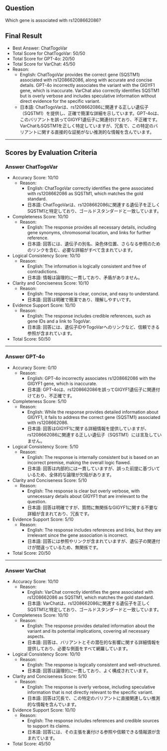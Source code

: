 ## Question

Which gene is associated with rs1208662086?

## Final Result

- Best Answer: ChatTogoVar
- Total Score for ChatTogoVar: 50/50
- Total Score for GPT-4o: 20/50
- Total Score for VarChat: 45/50
- Reason:
  - English: ChatTogoVar provides the correct gene (SQSTM1) associated with rs1208662086, along with accurate and concise details. GPT-4o incorrectly associates the variant with the GIGYF1 gene, which is inaccurate. VarChat also correctly identifies SQSTM1 but is overly verbose and includes speculative information without direct evidence for the specific variant.
  - 日本語: ChatTogoVarは、rs1208662086に関連する正しい遺伝子（SQSTM1）を提供し、正確で簡潔な詳細を示しています。GPT-4oは、このバリアントを誤ってGIGYF1遺伝子に関連付けており、不正確です。VarChatもSQSTM1を正しく特定していますが、冗長で、この特定のバリアントに関する直接的な証拠がない推測的な情報を含んでいます。

---

## Scores by Evaluation Criteria

### Answer ChatTogoVar
- Accuracy Score: 10/10
  - Reason: 
    - English: ChatTogoVar correctly identifies the gene associated with rs1208662086 as SQSTM1, which matches the gold standard.
    - 日本語: ChatTogoVarは、rs1208662086に関連する遺伝子を正しくSQSTM1と特定しており、ゴールドスタンダードと一致しています。
- Completeness Score: 10/10
  - Reason: 
    - English: The response provides all necessary details, including gene synonyms, chromosomal location, and links for further reference.
    - 日本語: 回答には、遺伝子の別名、染色体位置、さらなる参照のためのリンクを含む、必要な詳細がすべて含まれています。
- Logical Consistency Score: 10/10
  - Reason: 
    - English: The information is logically consistent and free of contradictions.
    - 日本語: 情報は論理的に一貫しており、矛盾がありません。
- Clarity and Conciseness Score: 10/10
  - Reason: 
    - English: The response is clear, concise, and easy to understand.
    - 日本語: 回答は明確で簡潔であり、理解しやすいです。
- Evidence Support Score: 10/10
  - Reason: 
    - English: The response includes credible references, such as gene IDs and a link to TogoVar.
    - 日本語: 回答には、遺伝子IDやTogoVarへのリンクなど、信頼できる参照が含まれています。
- Total Score: 50/50

---

### Answer GPT-4o
- Accuracy Score: 0/10
  - Reason: 
    - English: GPT-4o incorrectly associates rs1208662086 with the GIGYF1 gene, which is inaccurate.
    - 日本語: GPT-4oは、rs1208662086を誤ってGIGYF1遺伝子に関連付けており、不正確です。
- Completeness Score: 5/10
  - Reason: 
    - English: While the response provides detailed information about GIGYF1, it fails to address the correct gene (SQSTM1) associated with rs1208662086.
    - 日本語: 回答はGIGYF1に関する詳細情報を提供していますが、rs1208662086に関連する正しい遺伝子（SQSTM1）には言及していません。
- Logical Consistency Score: 5/10
  - Reason: 
    - English: The response is internally consistent but is based on an incorrect premise, making the overall logic flawed.
    - 日本語: 回答は内部的には一貫していますが、誤った前提に基づいているため、全体的な論理が欠陥があります。
- Clarity and Conciseness Score: 5/10
  - Reason: 
    - English: The response is clear but overly verbose, with unnecessary details about GIGYF1 that are irrelevant to the question.
    - 日本語: 回答は明確ですが、質問に無関係なGIGYF1に関する不要な詳細が含まれており、冗長です。
- Evidence Support Score: 5/10
  - Reason: 
    - English: The response includes references and links, but they are irrelevant since the gene association is incorrect.
    - 日本語: 回答には参照やリンクが含まれていますが、遺伝子の関連付けが間違っているため、無関係です。
- Total Score: 20/50

---

### Answer VarChat
- Accuracy Score: 10/10
  - Reason: 
    - English: VarChat correctly identifies the gene associated with rs1208662086 as SQSTM1, which matches the gold standard.
    - 日本語: VarChatは、rs1208662086に関連する遺伝子を正しくSQSTM1と特定しており、ゴールドスタンダードと一致しています。
- Completeness Score: 10/10
  - Reason: 
    - English: The response provides detailed information about the variant and its potential implications, covering all necessary aspects.
    - 日本語: 回答は、バリアントとその潜在的な影響に関する詳細情報を提供しており、必要な側面をすべて網羅しています。
- Logical Consistency Score: 10/10
  - Reason: 
    - English: The response is logically consistent and well-structured.
    - 日本語: 回答は論理的に一貫しており、よく構成されています。
- Clarity and Conciseness Score: 5/10
  - Reason: 
    - English: The response is overly verbose, including speculative information that is not directly relevant to the specific variant.
    - 日本語: 回答は冗長で、この特定のバリアントに直接関連しない推測的な情報を含んでいます。
- Evidence Support Score: 10/10
  - Reason: 
    - English: The response includes references and credible sources to support its claims.
    - 日本語: 回答には、その主張を裏付ける参照や信頼できる情報源が含まれています。
- Total Score: 45/50